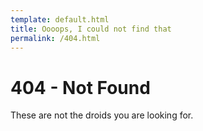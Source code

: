 ```yaml
---
template: default.html
title: Oooops, I could not find that
permalink: /404.html
---
```


# 404 - Not Found
These are not the droids you are looking for.
